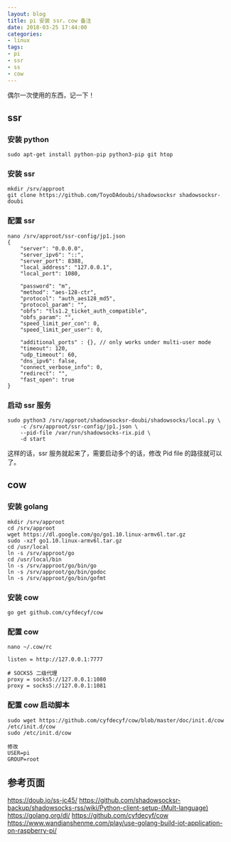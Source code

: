 ```yaml
---
layout: blog
title: pi 安装 ssr，cow 备注
date: 2018-03-25 17:44:00
categories:
- linux
tags:
- pi
- ssr
- ss
- cow
---
```


偶尔一次使用的东西，记一下！

## ssr

### 安装 **python**
```
sudo apt-get install python-pip python3-pip git htop
```

### 安装 **ssr**
```
mkdir /srv/approot
git clone https://github.com/ToyoDAdoubi/shadowsocksr shadowsocksr-doubi
```

### 配置 **ssr**
```
nano /srv/approot/ssr-config/jp1.json
{
    "server": "0.0.0.0",
    "server_ipv6": "::",
    "server_port": 8388,
    "local_address": "127.0.0.1",
    "local_port": 1080,

    "password": "m",
    "method": "aes-128-ctr",
    "protocol": "auth_aes128_md5",
    "protocol_param": "",
    "obfs": "tls1.2_ticket_auth_compatible",
    "obfs_param": "",
    "speed_limit_per_con": 0,
    "speed_limit_per_user": 0,

    "additional_ports" : {}, // only works under multi-user mode
    "timeout": 120,
    "udp_timeout": 60,
    "dns_ipv6": false,
    "connect_verbose_info": 0,
    "redirect": "",
    "fast_open": true
}
```

### 启动 **ssr** 服务
```
sudo python3 /srv/approot/shadowsocksr-doubi/shadowsocks/local.py \
    -c /srv/approot/ssr-config/jp1.json \
    --pid-file /var/run/shadowsocks-rix.pid \
    -d start
```

这样的话，ssr 服务就起来了，需要启动多个的话，修改 Pid file 的路径就可以了。


## cow

### 安装 **golang**
```
mkdir /srv/approot
cd /srv/approot
wget https://dl.google.com/go/go1.10.linux-armv6l.tar.gz
sudo -xzf go1.10.linux-armv6l.tar.gz
cd /usr/local
ln -s /srv/approot/go
cd /usr/local/bin
ln -s /srv/approot/go/bin/go
ln -s /srv/approot/go/bin/godoc
ln -s /srv/approot/go/bin/gofmt
```

### 安装 **cow**
```
go get github.com/cyfdecyf/cow
```

### 配置 **cow**
```
nano ~/.cow/rc

listen = http://127.0.0.1:7777

# SOCKS5 二级代理
proxy = socks5://127.0.0.1:1080
proxy = socks5://127.0.0.1:1081
```

### 配置 **cow** 启动脚本
```
sudo wget https://github.com/cyfdecyf/cow/blob/master/doc/init.d/cow /etc/init.d/cow
sudo /etc/init.d/cow

修改
USER=pi
GROUP=root
```

## 参考页面
https://doub.io/ss-jc45/
https://github.com/shadowsocksr-backup/shadowsocks-rss/wiki/Python-client-setup-(Mult-language)
https://golang.org/dl/
https://github.com/cyfdecyf/cow
https://www.wandianshenme.com/play/use-golang-build-iot-application-on-raspberry-pi/
